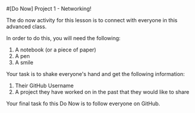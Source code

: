 #[Do Now] Project 1  - Networking!

The do now activity for this lesson is to connect with everyone in this advanced class.

In order to do this, you will need the following:
  
1. A notebook (or a piece of paper)  
2. A pen  
3. A smile  



Your task is to shake everyone's hand and get the following information:

1. Their GitHub Username
2. A project they have worked on in the past that they would like to share


Your final task fo this Do Now is to follow everyone on GitHub.
